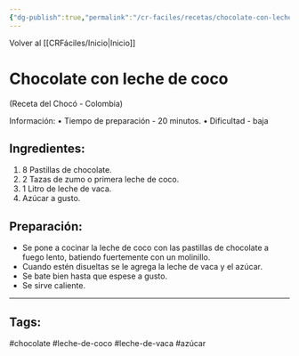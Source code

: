 ```yaml
---
{"dg-publish":true,"permalink":"/cr-faciles/recetas/chocolate-con-leche-de-coco/"}
---
```



<div class="transclusion internal-embed is-loaded"><div class="markdown-embed">



Volver al [[CRFáciles/Inicio\|Inicio]]

</div></div>


# Chocolate con leche de coco
(Receta del Chocó - Colombia)

Información:
• Tiempo de preparación - 20 minutos.
• Dificultad - baja

## Ingredientes:
1. 8 Pastillas de chocolate.
2. 2 Tazas de zumo o primera leche de coco.
3. 1 Litro de leche de vaca.
4. Azúcar a gusto.

## Preparación:
- Se pone a cocinar la leche de coco con las pastillas de chocolate a fuego lento, batiendo fuertemente con un molinillo.
- Cuando estén disueltas se le agrega la leche de vaca y el azúcar.
- Se bate bien hasta que espese a gusto.
- Se sirve caliente.

-----
## Tags:

#chocolate #leche-de-coco #leche-de-vaca #azúcar 